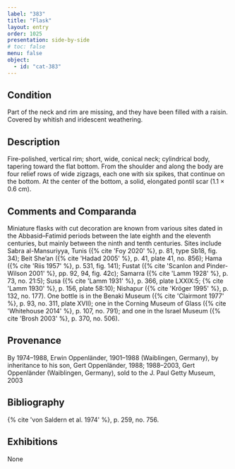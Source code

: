 ```yaml
---
label: "383"
title: "Flask"
layout: entry
order: 1025
presentation: side-by-side
# toc: false
menu: false
object:
  - id: "cat-383"
---
```


## Condition

Part of the neck and rim are missing, and they have been filled with a raisin. Covered by whitish and iridescent weathering.

## Description

Fire-polished, vertical rim; short, wide, conical neck; cylindrical body, tapering toward the flat bottom. From the shoulder and along the body are four relief rows of wide zigzags, each one with six spikes, that continue on the bottom. At the center of the bottom, a solid, elongated pontil scar (1.1 × 0.6 cm).

## Comments and Comparanda

Miniature flasks with cut decoration are known from various sites dated in the Abbasid–Fatimid periods between the late eighth and the eleventh centuries, but mainly between the ninth and tenth centuries. Sites include Sabra al-Mansuriyya, Tunis ({% cite 'Foy 2020' %}, p. 81, type Sb18, fig. 34); Beit She’an ({% cite 'Hadad 2005' %}, p. 41, plate 41, no. 856); Hama ({% cite 'Riis 1957' %}, p. 531, fig. 141); Fustat ({% cite 'Scanlon and Pinder-Wilson 2001' %}, pp. 92, 94, fig. 42c); Samarra ({% cite 'Lamm 1928' %}, p. 73, no. 21:5); Susa ({% cite 'Lamm 1931' %}, p. 366, plate LXXIX:5; {% cite 'Lamm 1930' %}, p. 156, plate 58:10); Nishapur ({% cite 'Kröger 1995' %}, p. 132, no. 177). One bottle is in the Benaki Museum ({% cite 'Clairmont 1977' %}, p. 93, no. 311, plate XVII); one in the Corning Museum of Glass ({% cite 'Whitehouse 2014' %}, p. 107, no. 791); and one in the Israel Museum ({% cite 'Brosh 2003' %}, p. 370, no. 506).

## Provenance

By 1974–1988, Erwin Oppenländer, 1901–1988 (Waiblingen, Germany), by inheritance to his son, Gert Oppenländer, 1988; 1988–2003, Gert Oppenländer (Waiblingen, Germany), sold to the J. Paul Getty Museum, 2003

## Bibliography

{% cite 'von Saldern et al. 1974' %}, p. 259, no. 756.

## Exhibitions

None